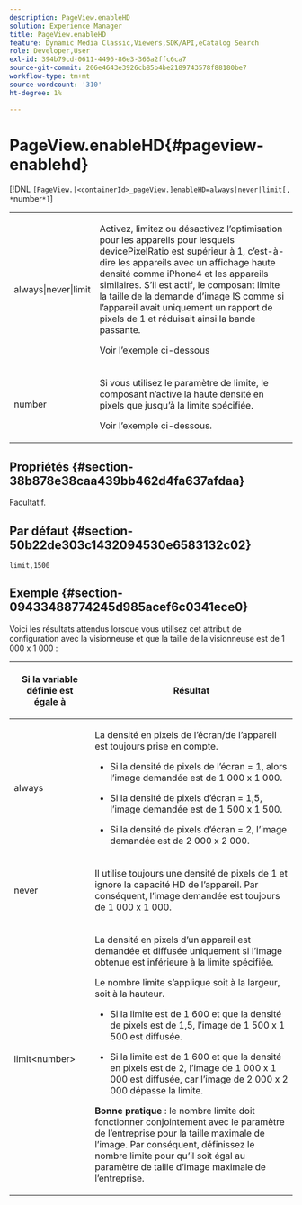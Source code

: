 ```yaml
---
description: PageView.enableHD
solution: Experience Manager
title: PageView.enableHD
feature: Dynamic Media Classic,Viewers,SDK/API,eCatalog Search
role: Developer,User
exl-id: 394b79cd-0611-4496-86e3-366a2ffc6ca7
source-git-commit: 206e4643e3926cb85b4be2189743578f88180be7
workflow-type: tm+mt
source-wordcount: '310'
ht-degree: 1%

---
```


# PageView.enableHD{#pageview-enablehd}

[!DNL `[PageView.|<containerId>_pageView.]enableHD=always|never|limit[, *`number`*]`]

<table id="table_0BEA0B5FFDF64E5594B534B2A87A6D88"> 
 <tbody> 
  <tr> 
   <td colname="col1"> <p> <span class="codeph"> always|never|limit</span> </p> </td> 
   <td colname="col2"> <p> Activez, limitez ou désactivez l’optimisation pour les appareils pour lesquels <span class="codeph"> devicePixelRatio</span> est supérieur à <span class="codeph"> 1</span>, c’est-à-dire les appareils avec un affichage haute densité comme iPhone4 et les appareils similaires. S’il est actif, le composant limite la taille de la demande d’image IS comme si l’appareil avait uniquement un rapport de pixels de <span class="codeph"> 1</span> et réduisait ainsi la bande passante. </p> <p>Voir l’exemple ci-dessous </p> </td> 
  </tr> 
  <tr> 
   <td colname="col1"> <p> <span class="codeph"><span class="varname"> number</span></span> </p> </td> 
   <td colname="col2"> <p> Si vous utilisez le paramètre de limite, le composant n’active la haute densité en pixels que jusqu’à la limite spécifiée. </p> <p>Voir l’exemple ci-dessous. </p> </td> 
  </tr> 
 </tbody> 
</table>

## Propriétés {#section-38b878e38caa439bb462d4fa637afdaa}

Facultatif.

## Par défaut {#section-50b22de303c1432094530e6583132c02}

`limit,1500`

## Exemple {#section-09433488774245d985acef6c0341ece0}

Voici les résultats attendus lorsque vous utilisez cet attribut de configuration avec la visionneuse et que la taille de la visionneuse est de 1 000 x 1 000 :

<table id="table_F97FEDA0EE1B4EF6AC9FF9060548ACA4"> 
 <thead> 
  <tr> 
   <th colname="col1" class="entry"> <p>Si la variable définie est égale à </p> </th> 
   <th colname="col2" class="entry"> <p>Résultat </p> </th> 
  </tr>
 </thead>
 <tbody> 
  <tr> 
   <td colname="col1"> <p><span class="codeph"> always</span> </p> </td> 
   <td colname="col2"> <p>La densité en pixels de l’écran/de l’appareil est toujours prise en compte. </p> <p> 
     <ul id="ul_D8F31FDFCDB74B75A3B1BFBEE33AF2E2"> 
      <li id="li_8A1C6DCCE10545349C73029729211BB2"> <p>Si la densité de pixels de l’écran = 1, alors l’image demandée est de 1 000 x 1 000. </p> </li> 
      <li id="li_884156A34AC64B4E9B3ACC4C25EB710F"> <p>Si la densité de pixels d’écran = 1,5, l’image demandée est de 1 500 x 1 500. </p> </li> 
      <li id="li_7EC699284A7F4E679E512C3DA8B5454F"> <p>Si la densité de pixels d’écran = 2, l’image demandée est de 2 000 x 2 000. </p> </li> 
     </ul> </p> </td> 
  </tr> 
  <tr> 
   <td colname="col1"> <p><span class="codeph"> never</span> </p> </td> 
   <td colname="col2"> <p>Il utilise toujours une densité de pixels de 1 et ignore la capacité HD de l’appareil. Par conséquent, l’image demandée est toujours de 1 000 x 1 000. </p> </td> 
  </tr> 
  <tr> 
   <td colname="col1"> <p><span class="codeph"> limit&lt;number&gt;</span> </p> </td> 
   <td colname="col2"> <p>La densité en pixels d’un appareil est demandée et diffusée uniquement si l’image obtenue est inférieure à la limite spécifiée. </p> <p>Le nombre limite s’applique soit à la largeur, soit à la hauteur. </p> <p> 
     <ul id="ul_CEC06B2280164951BA1A0ADED99E8050"> 
      <li id="li_CA7A0980ACC54690A4F212DF53E2DC8A"> <p>Si la limite est de 1 600 et que la densité de pixels est de 1,5, l’image de 1 500 x 1 500 est diffusée. </p> </li> 
      <li id="li_A4AAD7FBFA0347B082789511CA6768A5"> <p>Si la limite est de 1 600 et que la densité en pixels est de 2, l’image de 1 000 x 1 000 est diffusée, car l’image de 2 000 x 2 000 dépasse la limite. </p> </li> 
     </ul> </p> <p><b>Bonne pratique</b> : le nombre limite doit fonctionner conjointement avec le paramètre de l’entreprise pour la taille maximale de l’image. Par conséquent, définissez le nombre limite pour qu’il soit égal au paramètre de taille d’image maximale de l’entreprise. </p> </td> 
  </tr> 
 </tbody> 
</table>
